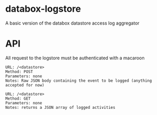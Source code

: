 # databox-logstore
A basic version of the databox datastore access log aggregator  

# API

All request to the logstore must be authenticated with a macaroon

    URL: /<datastore>
    Method: POST
    Parameters: none
    Notes: Raw JSON body containing the event to be logged (anything accepted for now) 

    URL: /<datastore>
    Method: GET
    Parameters: none
    Notes: returns a JSON array of logged activities 